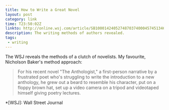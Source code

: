 ```yaml
---
title: How to Write a Great Novel
layout: post
category: link
time: T23:50:02Z
linkto: http://online.wsj.com/article/SB10001424052748703740004574513463106012106.html
description: The writing methods of authors revealed.
tags:
 - writing
---
```


The WSJ reveals the methods of a clutch of novelists. My favourite, Nicholson Baker's method approach:

> For his recent novel "The Anthologist," a first-person narrative by a frustrated poet who's struggling to write the introduction to a new anthology, he grew out a beard to resemble his character, put on a floppy brown hat, set up a video camera on a tripod and videotaped himself giving poetry lectures.

*[WSJ]: Wall Street Journal